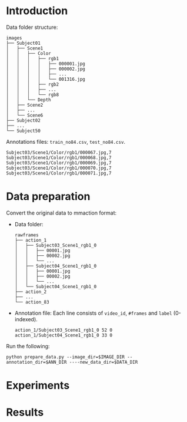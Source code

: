 # **Introduction**
Data folder structure:
```
images
├── Subject01
│   ├── Scene1
│   │   ├── Color
│   │   │   ├── rgb1
│   │   │   │   ├── 000001.jpg
│   │   │   │   ├── 000002.jpg
│   │   │   │   ├── ...
│   │   │   │   └── 001316.jpg
│   │   │   ├── rgb2
│   │   │   ├── ...
│   │   │   └── rgb8
│   │   └── Depth
│   ├── Scene2
│   ├── ...
│   └── Scene6
├── Subject02
├── ...
└── Subject50
```
Annotations files: `train_no84.csv`, `test_no84.csv`.
```
Subject03/Scene1/Color/rgb1/000067.jpg,7
Subject03/Scene1/Color/rgb1/000068.jpg,7
Subject03/Scene1/Color/rgb1/000069.jpg,7
Subject03/Scene1/Color/rgb1/000070.jpg,7
Subject03/Scene1/Color/rgb1/000071.jpg,7
```
# **Data preparation**
Convert the original data to mmaction format:
- Data folder:
    ```
    rawframes
    ├── action_1
    │   ├── Subject03_Scene1_rgb1_0
    │   │   ├── 00001.jpg
    │   │   ├── 00002.jpg
    │   │   └── ...
    │   ├── Subject04_Scene1_rgb1_0
    │   │   ├── 00001.jpg
    │   │   ├── 00002.jpg
    │   │   └── ...
    │   └── Subject04_Scene1_rgb1_0
    ├── action_2
    ├── ...
    └── action_83
    ```
- Annotation file: Each line consists of `video_id`, `#frames` and `label` (0-indexed).
    ```
    action_1/Subject03_Scene1_rgb1_0 52 0
    action_1/Subject04_Scene1_rgb1_0 33 0
    ```
Run the following:
```shell
python prepare_data.py --image_dir=$IMAGE_DIR --annotation_dir=$ANN_DIR ----new_data_dir=$DATA_DIR
```
# **Experiments**

# **Results**